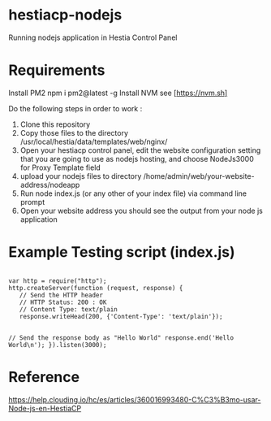 # hestiacp-nodejs
Running nodejs application in Hestia Control Panel 

# Requirements
Install PM2 npm i pm2@latest -g
Install NVM see [https://nvm.sh]

Do the following steps in order to work :
1) Clone this repository
2) Copy those files to the directory /usr/local/hestia/data/templates/web/nginx/
3) Open your hestiacp control panel, edit the website configuration setting that you are going to use as nodejs hosting, and choose NodeJs3000 for Proxy Template field
4) upload your nodejs files to directory /home/admin/web/your-website-address/nodeapp 
5) Run node index.js (or any other of your index file) via command line prompt
6) Open your website address you should see the output from your node js application

# Example Testing script (index.js)
<code>
var http = require("http");
http.createServer(function (request, response) {
   // Send the HTTP header 
   // HTTP Status: 200 : OK
   // Content Type: text/plain
   response.writeHead(200, {'Content-Type': 'text/plain'});
   
   // Send the response body as "Hello World"
   response.end('Hello World\n');
}).listen(3000);
</code>

# Reference 
https://help.clouding.io/hc/es/articles/360016993480-C%C3%B3mo-usar-Node-js-en-HestiaCP
